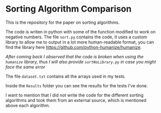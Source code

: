 # Sorting Algorithm Comparison


This is the repository for the paper on sorting algorithms. 

The code is writen in python with some of the function modified to work on negative numbers. The file `sort.py` contains the code, it uses a custom library to allow me to output in a lot more human-readable format, you can find the library here https://github.com/python-humanize/humanize.

*After coming back I observed that the code is broken when using the `humanize` library, thus I will also provide `sortNoLibrary.py` in case you might face the same error*

The file `dataset.txt` contains all the arrays used in my tests.

Inside the `Results` folder you can see the results for the tests I've done.


I want to mention that I did not write the code for the different sorting algorithms and took them from an external source, which is mentioned above each algorithm.
